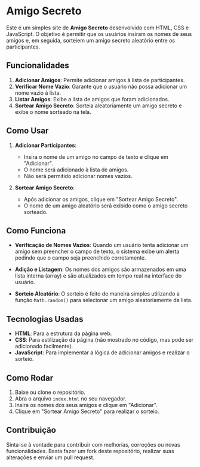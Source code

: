 # Amigo Secreto

Este é um simples site de **Amigo Secreto** desenvolvido com HTML, CSS e JavaScript. O objetivo é permitir que os usuários insiram os nomes de seus amigos e, em seguida, sorteiem um amigo secreto aleatório entre os participantes.

## Funcionalidades

1. **Adicionar Amigos**: Permite adicionar amigos à lista de participantes.
2. **Verificar Nome Vazio**: Garante que o usuário não possa adicionar um nome vazio à lista.
3. **Listar Amigos**: Exibe a lista de amigos que foram adicionados.
4. **Sortear Amigo Secreto**: Sorteia aleatoriamente um amigo secreto e exibe o nome sorteado na tela.

## Como Usar

1. **Adicionar Participantes**:
   - Insira o nome de um amigo no campo de texto e clique em "Adicionar".
   - O nome será adicionado à lista de amigos.
   - Não será permitido adicionar nomes vazios.

2. **Sortear Amigo Secreto**:
   - Após adicionar os amigos, clique em "Sortear Amigo Secreto".
   - O nome de um amigo aleatório será exibido como o amigo secreto sorteado.

## Como Funciona

- **Verificação de Nomes Vazios**: Quando um usuário tenta adicionar um amigo sem preencher o campo de texto, o sistema exibe um alerta pedindo que o campo seja preenchido corretamente.
  
- **Adição e Listagem**: Os nomes dos amigos são armazenados em uma lista interna (array) e são atualizados em tempo real na interface do usuário.

- **Sorteio Aleatório**: O sorteio é feito de maneira simples utilizando a função `Math.random()` para selecionar um amigo aleatoriamente da lista.

## Tecnologias Usadas

- **HTML**: Para a estrutura da página web.
- **CSS**: Para estilização da página (não mostrado no código, mas pode ser adicionado facilmente).
- **JavaScript**: Para implementar a lógica de adicionar amigos e realizar o sorteio.

## Como Rodar

1. Baixe ou clone o repositório.
2. Abra o arquivo `index.html` no seu navegador.
3. Insira os nomes dos seus amigos e clique em "Adicionar".
4. Clique em "Sortear Amigo Secreto" para realizar o sorteio.

## Contribuição

Sinta-se à vontade para contribuir com melhorias, correções ou novas funcionalidades. Basta fazer um fork deste repositório, realizar suas alterações e enviar um pull request.
